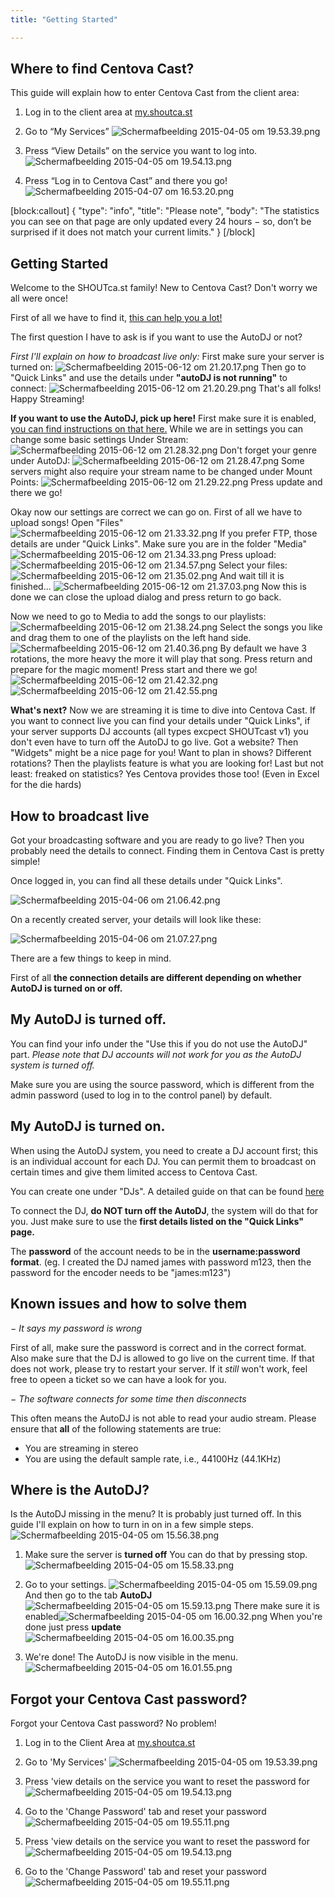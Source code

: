 ```yaml
---
title: "Getting Started"

---
```


## Where to find Centova Cast?

This guide will explain how to enter Centova Cast from the client area:

1) Log in to the client area at [my.shoutca.st](https://my.shoutca.st)

2) Go to “My Services”
![Schermafbeelding 2015-04-05 om 19.53.39.png](https://i.imgur.com/xJbnaBb.png) 

3) Press “View Details” on the service you want to log into.
![Schermafbeelding 2015-04-05 om 19.54.13.png](https://i.imgur.com/puc7Occ.png) 

4) Press “Log in to Centova Cast” and there you go!
![Schermafbeelding 2015-04-07 om 16.53.20.png](https://i.imgur.com/viwA7hj.png)

[block:callout]
{
  "type": "info",
  "title": "Please note",
  "body": "The statistics you can see on that page are only updated every 24 hours − so, don’t be surprised if it does not match your current limits."
}
[/block]


## Getting Started

Welcome to the SHOUTca.st family! New to Centova Cast? Don't worry we all were once! 

First of all we have to find it, [this can help you a lot!](https://community.shoutca.st/topic/26/first-aid-where-to-find-centova-cast)

The first question I have to ask is if you want to use the AutoDJ or not?

*First I'll explain on how to broadcast live only:*
First make sure your server is turned on:
![Schermafbeelding 2015-06-12 om 21.20.17.png](https://i.imgur.com/6lY7EX1.png) 
Then go to "Quick Links" and use the details under **"autoDJ is not running"** to connect:
![Schermafbeelding 2015-06-12 om 21.20.29.png](https://i.imgur.com/cTUnEAm.png) 
That's all folks! Happy Streaming!

**If you want to use the AutoDJ, pick up here!**
First make sure it is enabled, [you can find instructions on that here.](https://docs.shoutca.st/docs/getting-started-1#where-is-the-autodj)
While we are in settings you can change some basic settings
Under Stream:
![Schermafbeelding 2015-06-12 om 21.28.32.png](https://i.imgur.com/O4tBb7C.png) 
Don't forget your genre under AutoDJ:
![Schermafbeelding 2015-06-12 om 21.28.47.png](https://i.imgur.com/TXQAYhN.png) 
Some servers might also require your stream name to be changed under Mount Points:
![Schermafbeelding 2015-06-12 om 21.29.22.png](https://i.imgur.com/cZSEAFk.png) 
Press update and there we go!

Okay now our settings are correct we can go on.
First of all we have to upload songs!
Open "Files"![Schermafbeelding 2015-06-12 om 21.33.32.png](https://i.imgur.com/tNLtiVI.png)
If you prefer FTP, those details are under "Quick Links".
Make sure you are in the folder "Media"
![Schermafbeelding 2015-06-12 om 21.34.33.png](https://i.imgur.com/PgvzP0y.png) 
Press upload:
![Schermafbeelding 2015-06-12 om 21.34.57.png](https://i.imgur.com/l0ty7Is.png) 
Select your files:
![Schermafbeelding 2015-06-12 om 21.35.02.png](https://i.imgur.com/rw8Ty6R.png) 
And wait till it is finished...
![Schermafbeelding 2015-06-12 om 21.37.03.png](https://i.imgur.com/mecxJKu.png) 
 Now this is done we can close the upload dialog and press return to go back. 

Now we need to go to Media to add the songs to our playlists:
![Schermafbeelding 2015-06-12 om 21.38.24.png](https://i.imgur.com/Oc1NVlq.png) 
Select the songs you like and drag them to one of the playlists on the left hand side.
![Schermafbeelding 2015-06-12 om 21.40.36.png](https://i.imgur.com/zs1tlHM.png) 
By default we have 3 rotations, the more heavy the more it will play that song. 
Press return and prepare for the magic moment!
Press start and there we go!
![Schermafbeelding 2015-06-12 om 21.42.32.png](https://i.imgur.com/DbrG77L.png) 
![Schermafbeelding 2015-06-12 om 21.42.55.png](https://i.imgur.com/iKSovn5.png)

**What's next?**
Now we are streaming it is time to dive into Centova Cast.
If you want to connect live you can find your details under "Quick Links", if your server supports DJ accounts (all types excpect SHOUTcast v1) you don't even have to turn off the AutoDJ to go live. 
Got a website? Then "Widgets" might be a nice page for you! 
Want to plan in shows? Different rotations? Then the playlists feature is what you are looking for!
Last but not least: freaked on statistics? Yes Centova provides those too! (Even in Excel for the die hards)

## How to broadcast live

Got your broadcasting software and you are ready to go live? Then you probably need the details to connect. Finding them in Centova Cast is pretty simple!

Once logged in, you can find all these details under "Quick Links".

![Schermafbeelding 2015-04-06 om 21.06.42.png](https://i.imgur.com/aXD31kU.png) 

On a recently created server, your details will look like these:

![Schermafbeelding 2015-04-06 om 21.07.27.png](https://i.imgur.com/9WeMvM8.png) 


There are a few things to keep in mind.

First of all **the connection details are different depending on whether AutoDJ is turned on or off.**

My AutoDJ is turned off.
-------------------------------
You can find your info under the "Use this if you do not use the AutoDJ" part. *Please note that DJ accounts will not work for you as the AutoDJ system is turned off.*

Make sure you are using the source password, which is different from the admin password (used to log in to the control panel) by default.

My AutoDJ is turned on.
-------------------------------
When using the AutoDJ system, you need to create a DJ account first; this is an individual account for each DJ. You can permit them to broadcast on certain times and give them limited access to Centova Cast. 

You can create one under "DJs". A detailed guide on that can be found [here](https://docs.shoutca.st/v1.0/docs/getting-started-1#where-is-the-autodj)

To connect the DJ, **do NOT turn off the AutoDJ**, the system will do that for you. Just make sure to use the **first details listed on the "Quick Links" page.**

The **password** of the account needs to be in the **username:password format**.
(eg. I created the DJ named james with password m123, then the password for the encoder needs to be "james:m123")

Known issues and how to solve them
----------------------------------------------

*− It says my password is wrong*

First of all, make sure the password is correct and in the correct format. Also make sure that the DJ is allowed to go live on the current time. If that does not work, please try to restart your server. If it _still_ won't work, feel free to opeen a ticket so we can have a look for you.

*− The software connects for some time then disconnects*

This often means the AutoDJ is not able to read your audio stream. Please ensure that **all** of the following statements are true:

* You are streaming in stereo
* You are using the default sample rate, i.e., 44100Hz (44.1KHz)

## Where is the AutoDJ?

Is the AutoDJ missing in the menu? It is probably just turned off. In this guide I'll explain on how to turn in on in a few simple steps.![Schermafbeelding 2015-04-05 om 15.56.38.png](https://i.imgur.com/0azYVP9.png) 

1) Make sure the server is **turned off**
    You can do that by pressing stop.![Schermafbeelding 2015-04-05 om 15.58.33.png](https://i.imgur.com/Zq0Pdce.png) 

2) Go to your settings. 
![Schermafbeelding 2015-04-05 om 15.59.09.png](https://i.imgur.com/XoHBzLE.png) 
And then go to the tab **AutoDJ**
![Schermafbeelding 2015-04-05 om 15.59.13.png](https://i.imgur.com/zimMpxh.png) 
There make sure it is enabled![Schermafbeelding 2015-04-05 om 16.00.32.png](https://i.imgur.com/qIrIdr4.png) 
When you're done just press **update**
![Schermafbeelding 2015-04-05 om 16.00.35.png](https://i.imgur.com/Nvg0DpM.png) 
3) We're done! The AutoDJ is now visible in the menu.
![Schermafbeelding 2015-04-05 om 16.01.55.png](https://i.imgur.com/XVfMQra.png)

## Forgot your Centova Cast password?

Forgot your Centova Cast password? No problem!

1) Log in to the Client Area at [my.shoutca.st](https://my.shoutca.st)

2) Go to 'My Services'
![Schermafbeelding 2015-04-05 om 19.53.39.png](https://i.imgur.com/xJbnaBb.png) 

3) Press 'view details on the service you want to reset the password for
![Schermafbeelding 2015-04-05 om 19.54.13.png](https://i.imgur.com/puc7Occ.png) 

4) Go to the 'Change Password' tab and reset your password
![Schermafbeelding 2015-04-05 om 19.55.11.png](https://i.imgur.com/N2KP9SL.png)

3) Press 'view details on the service you want to reset the password for
![Schermafbeelding 2015-04-05 om 19.54.13.png](https://i.imgur.com/puc7Occ.png) 

4) Go to the 'Change Password' tab and reset your password
![Schermafbeelding 2015-04-05 om 19.55.11.png](https://i.imgur.com/N2KP9SL.png)